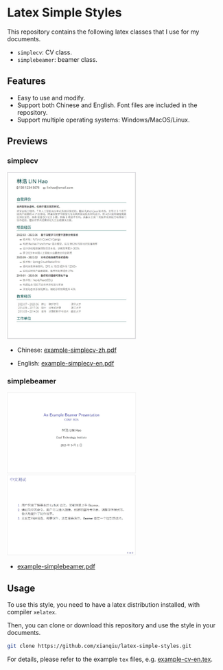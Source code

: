# Latex Simple Styles

This repository contains the following latex classes that I use for my documents.

* `simplecv`: CV class.
* `simplebeamer`: beamer class. 

## Features

* Easy to use and modify.
* Support both Chinese and English. Font files are included in the repository.
* Support multiple operating systems: Windows/MacOS/Linux.

## Previews

### simplecv

<img src="https://github.com/xianqiu/latex-simple-styles/blob/master/previews/simplecv.jpg" width="300" />

* Chinese: [example-simplecv-zh.pdf](https://github.com/xianqiu/latex-simple-styles/blob/master/previews/example-cv-zh.pdf) 

* English: [example-simplecv-en.pdf](https://github.com/xianqiu/latex-simple-styles/blob/master/previews/example-cv-en.pdf)

### simplebeamer

<img src="https://github.com/xianqiu/latex-simple-styles/blob/master/previews/simplebeamer1.jpg" width="300" />

<img src="https://github.com/xianqiu/latex-simple-styles/blob/master/previews/simplebeamer2.jpg" width="300" />

* [example-simplebeamer.pdf](https://github.com/xianqiu/latex-simple-styles/blob/master/previews/example-simplebeamer.pdf)

## Usage

To use this style, you need to have a latex distribution installed, with compiler `xelatex`. 

Then, you can clone or download this repository and use the style in your documents.

```bash
git clone https://github.com/xianqiu/latex-simple-styles.git
```
For details, please refer to the example `tex` files, e.g. [example-cv-en.tex](https://github.com/xianqiu/latex-simple-styles/blob/master/example-cv-en.tex).
